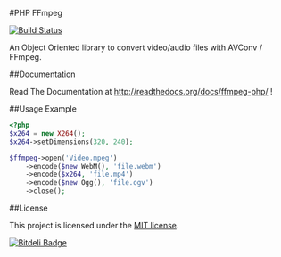 #PHP FFmpeg

[![Build Status](https://secure.travis-ci.org/alchemy-fr/PHP-FFmpeg.png?branch=master)](http://travis-ci.org/alchemy-fr/PHP-FFmpeg)

An Object Oriented library to convert video/audio files with AVConv / FFmpeg.

##Documentation

Read The Documentation at http://readthedocs.org/docs/ffmpeg-php/ !

##Usage Example

```php
<?php
$x264 = new X264();
$x264->setDimensions(320, 240);

$ffmpeg->open('Video.mpeg')
    ->encode($new WebM(), 'file.webm')
    ->encode($x264, 'file.mp4')
    ->encode($new Ogg(), 'file.ogv')
    ->close();
```

##License

This project is licensed under the [MIT license](http://opensource.org/licenses/MIT).






[![Bitdeli Badge](https://d2weczhvl823v0.cloudfront.net/romainneutron/php-ffmpeg/trend.png)](https://bitdeli.com/free "Bitdeli Badge")

